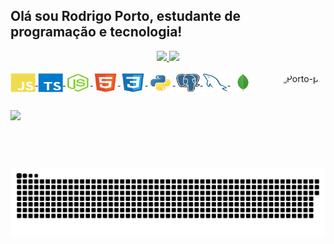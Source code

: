 ## Olá sou Rodrigo Porto, estudante de programação e tecnologia!

<div align="center">
  <a href="https://github.com/PortoCode">
  <img height="180em" src="https://github-readme-stats.vercel.app/api?username=PortoCode&show_icons=true&theme=dracula&include_all_commits=true&count_private=true"/>
  <img height="180em" src="https://github-readme-stats.vercel.app/api/top-langs/?username=PortoCode&layout=compact&langs_count=7&theme=dracula"/>
</div>
  
<div style="display: inline_block"><br>
  <img align="center" alt="Porto-Js" height="30" width="40" src="https://raw.githubusercontent.com/devicons/devicon/master/icons/javascript/javascript-plain.svg">
  <img align="center" alt="Porto-Ts" height="30" width="40" src="https://raw.githubusercontent.com/devicons/devicon/master/icons/typescript/typescript-plain.svg">
  <img align="center" alt="Porto-Node" height="30" width="40" src="https://raw.githubusercontent.com/devicons/devicon/master/icons/nodejs/nodejs-original.svg">
  <img align="center" alt="Porto-HTML" height="30" width="40" src="https://raw.githubusercontent.com/devicons/devicon/master/icons/html5/html5-original.svg">
  <img align="center" alt="Porto-CSS" height="30" width="40" src="https://raw.githubusercontent.com/devicons/devicon/master/icons/css3/css3-original.svg">
  <img align="center" alt="Porto-Python" height="30" width="40" src="https://raw.githubusercontent.com/devicons/devicon/master/icons/python/python-original.svg">
  <img align="center" alt="Porto-PostgreSQL" height="30" width="40" src="https://raw.githubusercontent.com/devicons/devicon/master/icons/postgresql/postgresql-original.svg">
  <img align="center" alt="Porto-MySQL" height="30" width="40" src="https://raw.githubusercontent.com/devicons/devicon/master/icons/mysql/mysql-original.svg">
  <img align="center" alt="Porto-MongoDB" height="30" width="40" src="https://raw.githubusercontent.com/devicons/devicon/master/icons/mongodb/mongodb-original.svg">
  <img align="right" alt="Porto-pic" height="150" style="border-radius:50px;" src="https://instagram.fppy4-1.fna.fbcdn.net/v/t51.2885-15/sh0.08/e35/s750x750/254867882_323120662478633_2756554062236717890_n.jpg?_nc_ht=instagram.fppy4-1.fna.fbcdn.net&_nc_cat=105&_nc_ohc=12JlIFvhu1sAX_Bjsa_&edm=AP_V10EBAAAA&ccb=7-4&oh=00_AT9nV2sl-cHQY-PSvbiA3NklVGRuDlYbo5BMr8A4z5RSeg&oe=61D9CCBC&_nc_sid=4f375e">
</div>
  
##
 
<div> 
  <a href="https://www.instagram.com/rodrigoporto_/" target="_blank"><img src="https://img.shields.io/badge/-Instagram-%23E4405F?style=for-the-badge&logo=instagram&logoColor=white" target="_blank"></a>
  
  ![Snake animation](https://github.com/PortoCode/PortoCode/blob/output/github-contribution-grid-snake.svg)
</div>

